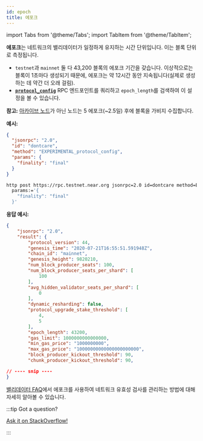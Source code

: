 ```yaml
---
id: epoch
title: 에포크
---
```


import Tabs from '@theme/Tabs';
import TabItem from '@theme/TabItem';


**에포크**는 네트워크의 밸리데이터가 일정하게 유지하는 시간 단위입니다. 이는 블록 단위로 측정됩니다.

- `testnet`과 `mainnet` 둘 다 43,200 블록의 에포크 기간을 갖습니다. 이상적으로는 블록이 1초마다 생성되기 때문에, 에포크는 약 12시간 동안 지속됩니다(실제로 생성하는 데 약간 더 오래 걸림).
- **[`protocol_config`](/api/rpc/setup#protocol-config)** RPC 엔드포인트를 쿼리하고 `epoch_length`를 검색하여 이 설정을 볼 수 있습니다.

**참고:** [아카이브 노드](https://near-nodes.io/intro/node-types#archival-node)가 아닌 노드는 5 에포크(~2.5일) 후에 블록을 가비지 수집합니다.

**예시:**

<Tabs>

<TabItem value="json" label="JSON" default>

```json
{
  "jsonrpc": "2.0",
  "id": "dontcare",
  "method": "EXPERIMENTAL_protocol_config",
  "params": {
    "finality": "final"
  }
}
```

</TabItem>

<TabItem value="http" label="HTTPie">

```bash
http post https://rpc.testnet.near.org jsonrpc=2.0 id=dontcare method=EXPERIMENTAL_protocol_config \
  params:='{
    "finality": "final"
  }'
```

</TabItem>

</Tabs>

**응답 예시:**

```json
{
    "jsonrpc": "2.0",
    "result": {
        "protocol_version": 44,
        "genesis_time": "2020-07-21T16:55:51.591948Z",
        "chain_id": "mainnet",
        "genesis_height": 9820210,
        "num_block_producer_seats": 100,
        "num_block_producer_seats_per_shard": [
            100
        ],
        "avg_hidden_validator_seats_per_shard": [
            0
        ],
        "dynamic_resharding": false,
        "protocol_upgrade_stake_threshold": [
            4,
            5
        ],
        "epoch_length": 43200,
        "gas_limit": 1000000000000000,
        "min_gas_price": "1000000000",
        "max_gas_price": "10000000000000000000000",
        "block_producer_kickout_threshold": 90,
        "chunk_producer_kickout_threshold": 90,

// ---- snip ----
}
```

[밸리데이터 FAQ](https://github.com/near/wiki/blob/master/Archive/validators/faq.md#what-is-an-epoch)에서 에포크를 사용하여 네트워크 유효성 검사를 관리하는 방법에 대해 자세히 알아볼 수 있습니다.

:::tip Got a question?

<a href="https://stackoverflow.com/questions/tagged/nearprotocol"> Ask it on StackOverflow! </a>

:::
